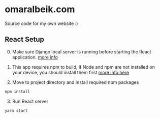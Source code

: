 # omaralbeik.com
Source code for my own website :)


## React Setup

0. Make sure Django local server is running before starting the React application. [more info](https://github.com/omaralbeik/omaralbeik.com/tree/django/django)

1. This app requires npm to build, if Node and npm are not installed on your device, you should install them first [more info here](https://docs.npmjs.com/getting-started/installing-node)

2. Move to project directory and install required npm packages
``` bash
npm install
```

3. Run React server
```bash
yarn start
```
